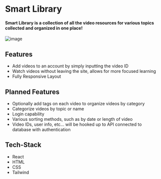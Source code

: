 # Smart Library

#### Smart Library is a collection of all the video resources for various topics collected and organized in one place!
![image](https://user-images.githubusercontent.com/90881175/197916986-3c8f4ee3-8180-4900-8e0b-2110ae0b7ae9.png)

## Features
- Add videos to an account by simply inputting the video ID
- Watch videos without leaving the site, allows for more focused learning
- Fully Responsive Layout

## Planned Features

- Optionally add tags on each video to organize videos by category
- Categorize videos by topic or name
- Login capability
- Various sorting methods, such as by date or length of video
- Video IDs, user info, etc... will be hooked up to API connected to database with authentication

## Tech-Stack
- React
- HTML
- CSS
- Tailwind
